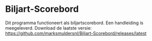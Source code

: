 # Biljart-Scorebord
Dit programma functioneert als biljartscorebord. Een handleiding is meegeleverd.
Download de laatste versie: https://github.com/marksmuldersnl/Biljart-Scorebord/releases/latest
